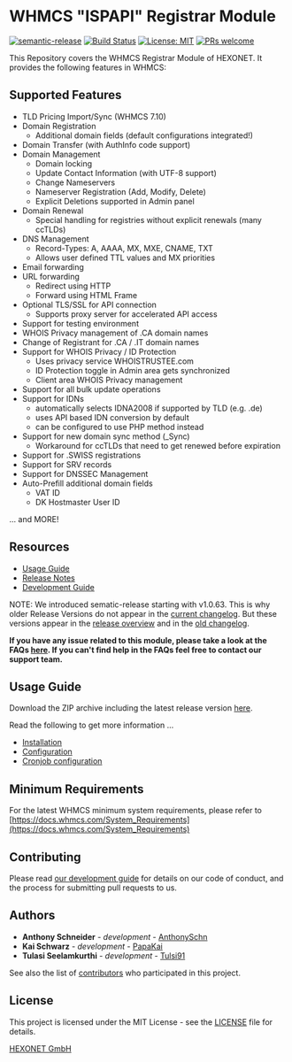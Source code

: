 # WHMCS "ISPAPI" Registrar Module #

[![semantic-release](https://img.shields.io/badge/%20%20%F0%9F%93%A6%F0%9F%9A%80-semantic--release-e10079.svg)](https://github.com/semantic-release/semantic-release)
[![Build Status](https://travis-ci.org/hexonet/whmcs-ispapi-registrar.svg?branch=master)](https://travis-ci.org/hexonet/whmcs-ispapi-registrar)
[![License: MIT](https://img.shields.io/badge/License-MIT-blue.svg)](https://opensource.org/licenses/MIT)
[![PRs welcome](https://img.shields.io/badge/PRs-welcome-brightgreen.svg)](https://github.com/hexonet/whmcs-ispapi-registrar/blob/master/CONTRIBUTING.md)

This Repository covers the WHMCS Registrar Module of HEXONET. It provides the following features in WHMCS:

## Supported Features ##

* TLD Pricing Import/Sync (WHMCS 7.10)
* Domain Registration 
     * Additional domain fields (default configurations integrated!)
* Domain Transfer (with AuthInfo code support)
* Domain Management
     * Domain locking
     * Update Contact Information (with UTF-8 support)
     * Change Nameservers
     * Nameserver Registration (Add, Modify, Delete)
     * Explicit Deletions supported in Admin panel
* Domain Renewal
     * Special handling for registries without explicit renewals (many ccTLDs)
* DNS Management
     * Record-Types: A, AAAA, MX, MXE, CNAME, TXT
     * Allows user defined TTL values and MX priorities
* Email forwarding
* URL forwarding
     * Redirect using HTTP
     * Forward using HTML Frame
* Optional TLS/SSL for API connection
     * Supports proxy server for accelerated API access
* Support for testing environment
* WHOIS Privacy management of .CA domain names
* Change of Registrant for .CA / .IT domain names
* Support for WHOIS Privacy / ID Protection
     * Uses privacy service WHOISTRUSTEE.com
     * ID Protection toggle in Admin area gets synchronized
     * Client area WHOIS Privacy management
* Support for all bulk update operations
* Support for IDNs
     * automatically selects IDNA2008 if supported by TLD (e.g. .de)
     * uses API based IDN conversion by default
     * can be configured to use PHP method instead
* Support for new domain sync method (_Sync)
     * Workaround for ccTLDs that need to get renewed before expiration
* Support for .SWISS registrations
* Support for SRV records
* Support for DNSSEC Management
* Auto-Prefill additional domain fields
    * VAT ID
    * DK Hostmaster User ID

... and MORE!

## Resources ##

* [Usage Guide](https://github.com/hexonet/whmcs-ispapi-registrar/wiki/Usage-Guide)
* [Release Notes](https://github.com/hexonet/whmcs-ispapi-registrar/releases)
* [Development Guide](https://github.com/hexonet/whmcs-ispapi-registrar/wiki/Development-Guide)

NOTE: We introduced sematic-release starting with v1.0.63. This is why older Release Versions do not appear in the [current changelog](https://github.com/hexonet/whmcs-ispapi-registrar/blob/master/HISTORY.md). But these versions appear in the [release overview](https://github.com/hexonet/whmcs-ispapi-registrar/releases) and in the [old changelog](https://github.com/hexonet/whmcs-ispapi-registrar/blob/master/HISTORY.old).

**If you have any issue related to this module, please take a look at the FAQs [here](https://github.com/hexonet/whmcs-ispapi-registrar/wiki/FAQs). If you can't find help in the FAQs feel free to contact our support team.**

## Usage Guide ##

Download the ZIP archive including the latest release version [here](https://github.com/hexonet/whmcs-ispapi-registrar/raw/master/whmcs-ispapi-registrar-latest.zip).

Read the following to get more information ...

* [Installation](https://github.com/hexonet/whmcs-ispapi-registrar/wiki/Usage-Guide#installation)
* [Configuration](https://github.com/hexonet/whmcs-ispapi-registrar/wiki/Usage-Guide#configuration)
* [Cronjob configuration](https://github.com/hexonet/whmcs-ispapi-registrar/wiki/Usage-Guide#cronjob-configuration)

## Minimum Requirements ##

For the latest WHMCS minimum system requirements, please refer to
[https://docs.whmcs.com/System_Requirements](https://docs.whmcs.com/System_Requirements)

## Contributing ##

Please read [our development guide](https://github.com/hexonet/whmcs-ispapi-registrar/wiki/Development-Guide) for details on our code of conduct, and the process for submitting pull requests to us.

## Authors ##

* **Anthony Schneider** - *development* - [AnthonySchn](https://github.com/anthonyschn)
* **Kai Schwarz** - *development* - [PapaKai](https://github.com/papakai)
* **Tulasi Seelamkurthi** - *development* - [Tulsi91](https://github.com/tulsi91)

See also the list of [contributors](https://github.com/hexonet/whmcs-ispapi-registrar/graphs/contributors) who participated in this project.

## License ##

This project is licensed under the MIT License - see the [LICENSE](https://github.com/hexonet/whmcs-ispapi-registrar/blob/master/LICENSE) file for details.

[HEXONET GmbH](https://hexonet.net)
